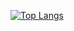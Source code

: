 [![Top Langs](https://github-readme-stats-git-masterrstaa-rickstaa.vercel.app/api/top-langs/?username=ikwbb)](https://github.com/ikwbb/github-readme-stats)


<!--
## Hi there 👋
**ikwbb/ikwbb** is a ✨ _special_ ✨ repository because its `README.md` (this file) appears on your GitHub profile.

Here are some ideas to get you started:

- 🔭 I’m currently working on ...
- 🌱 I’m currently learning ...
- 👯 I’m looking to collaborate on ...
- 🤔 I’m looking for help with ...
- 💬 Ask me about ...
- 📫 How to reach me: ...
- 😄 Pronouns: ...
- ⚡ Fun fact: ...
-->
